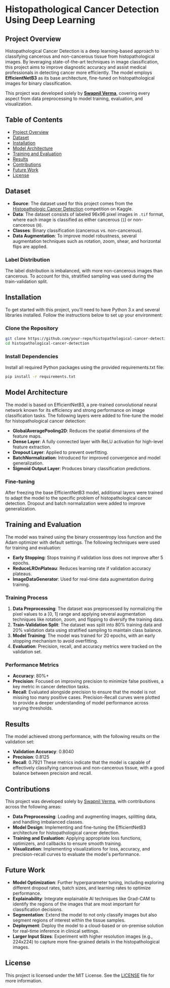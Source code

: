 # Histopathological Cancer Detection Using Deep Learning

## Project Overview

Histopathological Cancer Detection is a deep learning-based approach to classifying cancerous and non-cancerous tissue from histopathological images. By leveraging state-of-the-art techniques in image classification, this project aims to improve diagnostic accuracy and assist medical professionals in detecting cancer more efficiently. The model employs **EfficientNetB3** as its base architecture, fine-tuned on histopathological images for binary classification.

This project was developed solely by **[Swapnil Verma](https://github.com/Swapnil-Verma24)**, covering every aspect from data preprocessing to model training, evaluation, and visualization.

## Table of Contents

- [Project Overview](#project-overview)
- [Dataset](#dataset)
- [Installation](#installation)
- [Model Architecture](#model-architecture)
- [Training and Evaluation](#training-and-evaluation)
- [Results](#results)
- [Contributions](#contributions)
- [Future Work](#future-work)
- [License](#license)

## Dataset

- **Source**: The dataset used for this project comes from the [Histopathologic Cancer Detection](https://www.kaggle.com/c/histopathologic-cancer-detection) competition on Kaggle.
- **Data**: The dataset consists of labeled 96x96 pixel images in `.tif` format, where each image is classified as either cancerous (`1`) or non-cancerous (`0`).
- **Classes**: Binary classification (cancerous vs. non-cancerous).
- **Data Augmentation**: To improve model robustness, several augmentation techniques such as rotation, zoom, shear, and horizontal flips are applied.

### Label Distribution

The label distribution is imbalanced, with more non-cancerous images than cancerous. To account for this, stratified sampling was used during the train-validation split.

## Installation

To get started with this project, you’ll need to have Python 3.x and several libraries installed. Follow the instructions below to set up your environment:

### Clone the Repository

```bash
git clone https://github.com/your-repo/histopathological-cancer-detection.git
cd histopathological-cancer-detection
```
### Install Dependencies
Install all required Python packages using the provided requirements.txt file:

```bash
pip install -r requirements.txt
```
## Model Architecture
The model is based on EfficientNetB3, a pre-trained convolutional neural network known for its efficiency and strong performance on image classification tasks. The following layers were added to fine-tune the model for histopathological cancer detection:

- **GlobalAveragePooling2D**: Reduces the spatial dimensions of the feature maps.
- **Dense Layer**: A fully connected layer with ReLU activation for high-level feature extraction.
- **Dropout Layer**: Applied to prevent overfitting.
- **BatchNormalization**: Introduced for improved convergence and model generalization.
- **Sigmoid Output Layer**: Produces binary classification predictions.
### Fine-tuning
After freezing the base EfficientNetB3 model, additional layers were trained to adapt the model to the specific problem of histopathological cancer detection. Dropout and batch normalization were added to improve generalization.

## Training and Evaluation
The model was trained using the binary crossentropy loss function and the Adam optimizer with default settings. The following techniques were used for training and evaluation:

- **Early Stopping**: Stops training if validation loss does not improve after 5 epochs.
- **ReduceLROnPlateau**: Reduces learning rate if validation accuracy plateaus.
- **ImageDataGenerator**: Used for real-time data augmentation during training.
### Training Process
1. **Data Preprocessing**: The dataset was preprocessed by normalizing the pixel values to a [0, 1] range and applying several augmentation techniques like rotation, zoom, and flipping to diversify the training data.
2. **Train-Validation Split**: The dataset was split into 80% training data and 20% validation data using stratified sampling to maintain class balance.
3. **Model Training**: The model was trained for 20 epochs, with an early stopping mechanism to avoid overfitting.
4. **Evaluation**: Precision, recall, and accuracy metrics were tracked on the validation set.
### Performance Metrics
- **Accuracy**: 80%+
- **Precision**: Focused on improving precision to minimize false positives, a key metric in cancer detection tasks.
- **Recall**: Evaluated alongside precision to ensure that the model is not missing too many positive cases.
Precision-Recall curves were plotted to provide a deeper understanding of model performance across varying thresholds.

## Results
The model achieved strong performance, with the following results on the validation set:

- **Validation Accuracy**: 0.8040
- **Precision**: 0.8125
- **Recall**: 0.7921
These metrics indicate that the model is capable of effectively classifying cancerous and non-cancerous tissue, with a good balance between precision and recall.

## Contributions
This project was developed solely by [Swapnil Verma](https://github.com/Swapnil-Verma24), with contributions across the following areas:

- **Data Preprocessing**: Loading and augmenting images, splitting data, and handling imbalanced classes.
- **Model Design**: Implementing and fine-tuning the EfficientNetB3 architecture for histopathological cancer detection.
- **Training and Evaluation**: Applying appropriate loss functions, optimizers, and callbacks to ensure smooth training.
- **Visualization**: Implementing visualizations for loss, accuracy, and precision-recall curves to evaluate the model's performance.
## Future Work
- **Model Optimization**: Further hyperparameter tuning, including exploring different dropout rates, batch sizes, and learning rates to optimize performance.
- **Explainability**: Integrate explainable AI techniques like Grad-CAM to identify the regions of the images that are most important for classification decisions.
- **Segmentation**: Extend the model to not only classify images but also segment regions of interest within the tissue samples.
- **Deployment**: Deploy the model to a cloud-based or on-premise solution for real-time inference in clinical settings.
- **Larger Input Sizes**: Experiment with higher resolution images (e.g., 224x224) to capture more fine-grained details in the histopathological images.
## License
This project is licensed under the MIT License. See the [LICENSE](https://github.com/Swapnil-Verma24/Histopathalogic-Cancer-Detection/blob/main/LICENSE) file for more information.
